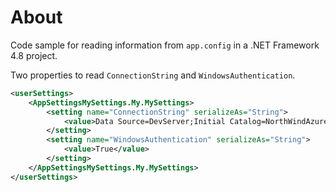 ﻿# About

Code sample for reading information from `app.config` in a .NET Framework 4.8 project.

Two properties to read `ConnectionString` and `WindowsAuthentication`.

```xml
<userSettings>
    <AppSettingsMySettings.My.MySettings>
        <setting name="ConnectionString" serializeAs="String">
            <value>Data Source=DevServer;Initial Catalog=NorthWindAzure;Integrated Security=True</value>
        </setting>
        <setting name="WindowsAuthentication" serializeAs="String">
            <value>True</value>
        </setting>
    </AppSettingsMySettings.My.MySettings>
</userSettings>
```